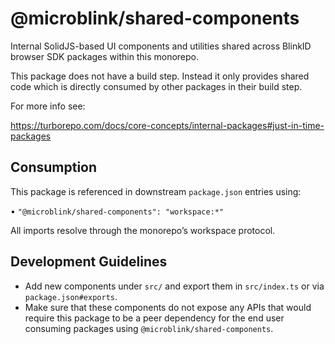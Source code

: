 # @microblink/shared-components

Internal SolidJS-based UI components and utilities shared across BlinkID browser SDK packages within this monorepo.

This package does not have a build step. Instead it only provides shared code which is directly consumed by other packages in their build step.

For more info see:

https://turborepo.com/docs/core-concepts/internal-packages#just-in-time-packages

## Consumption

This package is referenced in downstream `package.json` entries using:

• `"@microblink/shared-components": "workspace:*"`

All imports resolve through the monorepo’s workspace protocol.

## Development Guidelines

- Add new components under `src/` and export them in `src/index.ts` or via `package.json#exports`.
- Make sure that these components do not expose any APIs that would require this package to be a peer dependency for the end user consuming packages using `@microblink/shared-components`.
